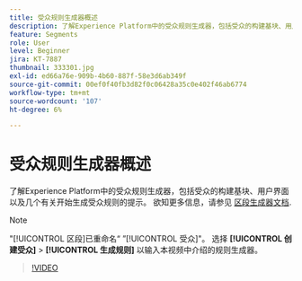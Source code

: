 ```yaml
---
title: 受众规则生成器概述
description: 了解Experience Platform中的受众规则生成器，包括受众的构建基块、用户界面以及几个有关开始生成受众规则的提示。
feature: Segments
role: User
level: Beginner
jira: KT-7887
thumbnail: 333301.jpg
exl-id: ed66a76e-909b-4b60-887f-58e3d6ab349f
source-git-commit: 00ef0f40fb3d82f0c06428a35c0e402f46ab6774
workflow-type: tm+mt
source-wordcount: '107'
ht-degree: 6%

---
```


# 受众规则生成器概述

了解Experience Platform中的受众规则生成器，包括受众的构建基块、用户界面以及几个有关开始生成受众规则的提示。 欲知更多信息，请参见 [区段生成器文档](https://experienceleague.adobe.com/docs/experience-platform/segmentation/ui/segment-builder.html).

>[!NOTE]
>
> &quot;[!UICONTROL 区段]已重命名“ ”[!UICONTROL 受众]&quot;。 选择 **[!UICONTROL 创建受众]** > **[!UICONTROL 生成规则]** 以输入本视频中介绍的规则生成器。


>[!VIDEO](https://video.tv.adobe.com/v/333301/?learn=on)

